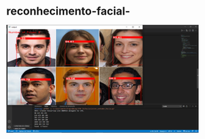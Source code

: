 # reconhecimento-facial-
![home](https://github.com/Matheus-Tankian/reconhecimento-facial-/blob/main/Captura%20de%20Tela%20(124).png)
